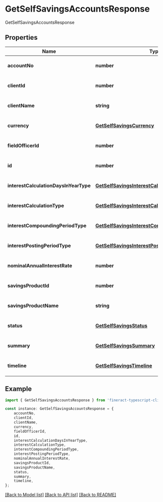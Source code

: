 # GetSelfSavingsAccountsResponse

GetSelfSavingsAccountsResponse

## Properties

Name | Type | Description | Notes
------------ | ------------- | ------------- | -------------
**accountNo** | **number** |  | [optional] [default to undefined]
**clientId** | **number** |  | [optional] [default to undefined]
**clientName** | **string** |  | [optional] [default to undefined]
**currency** | [**GetSelfSavingsCurrency**](GetSelfSavingsCurrency.md) |  | [optional] [default to undefined]
**fieldOfficerId** | **number** |  | [optional] [default to undefined]
**id** | **number** |  | [optional] [default to undefined]
**interestCalculationDaysInYearType** | [**GetSelfSavingsInterestCalculationDaysInYearType**](GetSelfSavingsInterestCalculationDaysInYearType.md) |  | [optional] [default to undefined]
**interestCalculationType** | [**GetSelfSavingsInterestCalculationType**](GetSelfSavingsInterestCalculationType.md) |  | [optional] [default to undefined]
**interestCompoundingPeriodType** | [**GetSelfSavingsInterestCompoundingPeriodType**](GetSelfSavingsInterestCompoundingPeriodType.md) |  | [optional] [default to undefined]
**interestPostingPeriodType** | [**GetSelfSavingsInterestPostingPeriodType**](GetSelfSavingsInterestPostingPeriodType.md) |  | [optional] [default to undefined]
**nominalAnnualInterestRate** | **number** |  | [optional] [default to undefined]
**savingsProductId** | **number** |  | [optional] [default to undefined]
**savingsProductName** | **string** |  | [optional] [default to undefined]
**status** | [**GetSelfSavingsStatus**](GetSelfSavingsStatus.md) |  | [optional] [default to undefined]
**summary** | [**GetSelfSavingsSummary**](GetSelfSavingsSummary.md) |  | [optional] [default to undefined]
**timeline** | [**GetSelfSavingsTimeline**](GetSelfSavingsTimeline.md) |  | [optional] [default to undefined]

## Example

```typescript
import { GetSelfSavingsAccountsResponse } from 'fineract-typescript-client';

const instance: GetSelfSavingsAccountsResponse = {
    accountNo,
    clientId,
    clientName,
    currency,
    fieldOfficerId,
    id,
    interestCalculationDaysInYearType,
    interestCalculationType,
    interestCompoundingPeriodType,
    interestPostingPeriodType,
    nominalAnnualInterestRate,
    savingsProductId,
    savingsProductName,
    status,
    summary,
    timeline,
};
```

[[Back to Model list]](../README.md#documentation-for-models) [[Back to API list]](../README.md#documentation-for-api-endpoints) [[Back to README]](../README.md)
